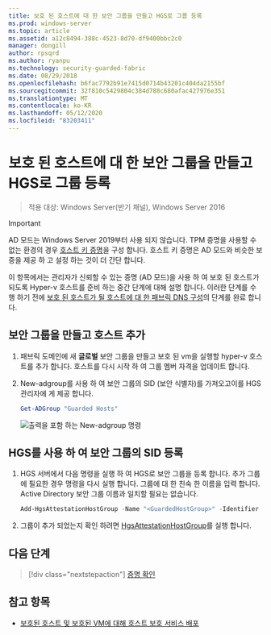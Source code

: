 ```yaml
---
title: 보호 된 호스트에 대 한 보안 그룹을 만들고 HGS로 그룹 등록
ms.prod: windows-server
ms.topic: article
ms.assetid: a12c8494-388c-4523-8d70-df9400bbc2c0
manager: dongill
author: rpsqrd
ms.author: ryanpu
ms.technology: security-guarded-fabric
ms.date: 08/29/2018
ms.openlocfilehash: b6fac7792b91e7415d0714b43201c404da2155bf
ms.sourcegitcommit: 32f810c5429804c384d788c680afac427976e351
ms.translationtype: MT
ms.contentlocale: ko-KR
ms.lasthandoff: 05/12/2020
ms.locfileid: "83203411"
---
```

# <a name="create-a-security-group-for-guarded-hosts-and-register-the-group-with-hgs"></a>보호 된 호스트에 대 한 보안 그룹을 만들고 HGS로 그룹 등록

> 적용 대상: Windows Server(반기 채널), Windows Server 2016

> [!IMPORTANT]
> AD 모드는 Windows Server 2019부터 사용 되지 않습니다. TPM 증명을 사용할 수 없는 환경의 경우 [호스트 키 증명](guarded-fabric-initialize-hgs-key-mode.md)을 구성 합니다. 호스트 키 증명은 AD 모드와 비슷한 보증을 제공 하 고 설정 하는 것이 더 간단 합니다.

이 항목에서는 관리자가 신뢰할 수 있는 증명 (AD 모드)을 사용 하 여 보호 된 호스트가 되도록 Hyper-v 호스트를 준비 하는 중간 단계에 대해 설명 합니다. 이러한 단계를 수행 하기 전에 [보호 된 호스트가 될 호스트에 대 한 패브릭 DNS 구성](guarded-fabric-configuring-fabric-dns-ad.md)의 단계를 완료 합니다.


## <a name="create-a-security-group-and-add-hosts"></a>보안 그룹을 만들고 호스트 추가

1. 패브릭 도메인에 새 **글로벌** 보안 그룹을 만들고 보호 된 vm을 실행할 hyper-v 호스트를 추가 합니다. 호스트를 다시 시작 하 여 그룹 멤버 자격을 업데이트 합니다.

2. New-adgroup를 사용 하 여 보안 그룹의 SID (보안 식별자)를 가져오고이를 HGS 관리자에 게 제공 합니다.

    ```powershell
    Get-ADGroup "Guarded Hosts"
    ```

    ![출력을 포함 하는 New-adgroup 명령](../media/Guarded-Fabric-Shielded-VM/guarded-host-get-adgroup.png)

## <a name="register-the-sid-of-the-security-group-with-hgs"></a>HGS를 사용 하 여 보안 그룹의 SID 등록

1. HGS 서버에서 다음 명령을 실행 하 여 HGS로 보안 그룹을 등록 합니다.
   추가 그룹에 필요한 경우 명령을 다시 실행 합니다.
   그룹에 대 한 친숙 한 이름을 입력 합니다.
   Active Directory 보안 그룹 이름과 일치할 필요는 없습니다.

   ```powershell
   Add-HgsAttestationHostGroup -Name "<GuardedHostGroup>" -Identifier "<SID>"
   ```

2. 그룹이 추가 되었는지 확인 하려면 [HgsAttestationHostGroup](https://technet.microsoft.com/library/mt652172.aspx)를 실행 합니다.

## <a name="next-step"></a>다음 단계

> [!div class="nextstepaction"]
> [증명 확인](guarded-fabric-confirm-hosts-can-attest-successfully.md)


## <a name="see-also"></a>참고 항목

- [보호된 호스트 및 보호된 VM에 대해 호스트 보호 서비스 배포](guarded-fabric-deploying-hgs-overview.md)

